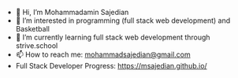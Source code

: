 - 👋 Hi, I’m Mohammadamin Sajedian
- 👀 I’m interested in programming (full stack web development) and Basketball
- 🌱 I’m currently learning full stack web development through strive.school
- 📫 How to reach me: mohammadsajedian@gmail.com
- Full Stack Developer Progress: https://msajedian.github.io/

